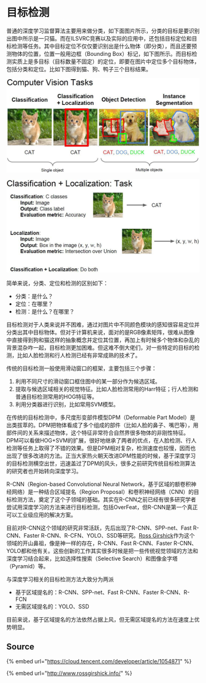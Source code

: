 # 目标检测

普通的深度学习监督算法主要用来做分类，如下面图片所示，分类的目标是要识别出图中所示是一只猫。而在ILSVRC竞赛以及实际的应用中，还包括目标定位和目标检测等任务。其中目标定位不仅仅要识别出是什么物体（即分类），而且还要预测物体的位置，位置一般用边框（Bounding Box）标记，如下图所示。而目标检测实质上是多目标（目标数量不固定）的定位，即要在图片中定位多个目标物体，包括分类和定位。比如下图得到猫、狗、鸭子三个目标结果。

![](../../../.gitbook/assets/1rn062q1hz.jpeg)

![](../../../.gitbook/assets/200vuyq1ms.jpeg)

简单来说，分类、定位和检测的区别如下：

* 分类：是什么？
* 定位：在哪里？
* 检测：是什么？在哪里？

目标检测对于人类来说并不困难，通过对图片中不同颜色模块的感知很容易定位并分类出其中目标物体。但对于计算机来说，面对的是RGB像素矩阵，很难从图像中直接得到狗和猫这样的抽象概念并定位其位置，再加上有时候多个物体和杂乱的背景混杂咋一起，目标检测更加困难。但这难不倒大佬们，对一些特定的目标的检测，比如人脸检测和行人检测已经有非常成熟的技术了。

传统的目标检测一般使用滑动窗口的框架，主要包括三个步骤：

1. 利用不同尺寸的滑动窗口框住图中的某一部分作为候选区域。
2. 提取与候选区域相关的视觉特征。比如人脸检测常用的Harr特征；行人检测和普通目标检测常用的HOG特征等。
3. 利用分类器进行识别，比如常用SVM模型。

在传统的目标检测中，多尺度形变部件模型DPM（Deformable Part Model）是出类拔萃的。DPM把物体看成了多个组成的部件（比如人脸的鼻子、嘴巴等），用部件间的关系来描述物体，这个特征非常符合自然界很多物体的非刚性特征。DPM可以看做HOG+SVM的扩展，很好地继承了两者的优点，在人脸检测、行人检测等任务上取得了不错的效果。但是DPM相对复杂，检测速度也较慢，因而也出现了很多改进的方法。正当大家热火朝天改进DPM性能的时候，基于深度学习的目标检测横空出世，迅速盖过了DPM的风头，很多之前研究传统目标检测算法的研究者也开始转向深度学习。

R-CNN（Region-based Convolutional Neural Network，基于区域的额卷积神经网络）是一种结合区域提名（Region Proposal）和卷积神经网络（CNN）的目标检测方法，奠定了这个子领域的基础。其实在R-CNN之前已经有很多研究学者尝试用深度学习的方法来进行目标检测，包括OverFeat，但R-CNN是第一个真正可以工业级应用的解决方案。

目前对R-CNN这个领域的研究非常活跃，先后出现了R-CNN、SPP-net、Fast R-CNN、Faster R-CNN、R-CFN、YOLO、SSD等研究。[Ross Girshick](http://www.rossgirshick.info/)作为这个领域的开山鼻祖，像是神一样的存在，R-CNN、Fast R-CNN、Faster R-CNN、YOLO都和他有关。这些创新的工作其实很多时候是把一些传统视觉领域的方法和深度学习结合起来，比如选择性搜索（Selective Search）和图像金字塔（Pyramid）等。

与深度学习相关的目标检测方法大致分为两派

* 基于区域提名的：R-CNN、SPP-net、Fast R-CNN、Faster R-CNN、R-FCN
* 无需区域提名的：YOLO、SSD

目前来说，基于区域提名的方法依然占据上风，但无需区域提名的方法在速度上优势明显。

## Source

{% embed url="https://cloud.tencent.com/developer/article/1054871" %}

{% embed url="http://www.rossgirshick.info/" %}



